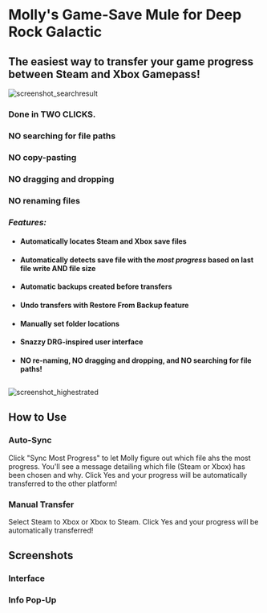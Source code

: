 # Molly's Game-Save Mule for Deep Rock Galactic #
## The easiest way to transfer your game progress between Steam and Xbox Gamepass! ##
![screenshot_searchresult](https://github.com/ntaiprogrammer/Mollys_GameSave_Mule/blob/main/mollys_gamesave_mule_screenshot.png?raw=true)
### Done in TWO CLICKS. ###
### NO searching for file paths ###
### NO copy-pasting ###
### NO dragging and dropping ###
### NO renaming files ###

### ***Features:*** ###

- #### Automatically locates Steam and Xbox save files ####

- #### Automatically detects save file with the ***most progress*** based on last file write AND file size ####

- #### Automatic backups created before transfers ####

- #### Undo transfers with Restore From Backup feature ####

- #### Manually set folder locations ####

- #### Snazzy DRG-inspired user interface ####

- #### NO re-naming, NO dragging and dropping, and NO searching for file paths! ####
##
![screenshot_highestrated](https://github.com/ntaiprogrammer/Mollys_GameSave_Mule/blob/main/mollys_gamesave_mule_help_screenshot.png?raw=true)

## How to Use ##
### Auto-Sync ###
Click "Sync Most Progress" to let Molly figure out which file ahs the most progress.
You'll see a message detailing which file (Steam or Xbox) has been chosen and why.
Click Yes and your progress will be automatically transferred to the other platform!

### Manual Transfer ###
Select Steam to Xbox
or
Xbox to Steam.
Click Yes and your progress will be automatically transferred!

## Screenshots ##

### Interface ###


### Info Pop-Up ###

